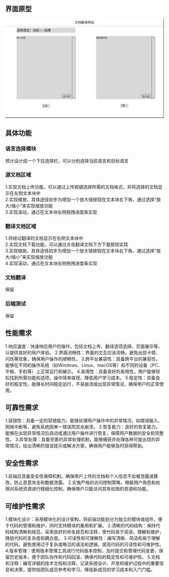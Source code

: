 ## 界面原型
![界面原型](./assets/原型设计.png)

## 具体功能
### 语言选择模块

预计设计成一个下拉选择栏，可以分别选择当前语言和目标语言

### 源文档区域

1.实现文档上传功能，可以通过上传按键选择所需的文档格式，并将选择的文档显示在左侧文本块中  
2.实现缩放，具体途径初步为增加一个放大镜按钮在文本块右下角，通过选择“放大/缩小”来实现缩放功能  
3.实现滚动，通过在文本块右侧拖拽进度条实现  

### 翻译文档区域

1.将经过翻译的文档显示在右侧文本块中  
2.实现文档下载功能，可以通过点击翻译文档下方下载按钮实现  
3.实现缩放，具体途径初步为增加一个放大镜按钮在文本块右下角，通过选择“放大/缩小”来实现缩放功能  
4.实现滚动，通过在文本块右侧拖拽进度条实现  

### 文档翻译

保留

### 后端测试

保留

## 性能需求

1.响应速度：快速响应用户的操作，包括文档上传、翻译选项选择、页面展示等，以提供良好的用户体验。
2.界面流畅性：界面的交互应该流畅，避免出现卡顿、闪烁等现象，确保用户操作的顺畅性。
3.跨平台兼容性：具备跨平台的兼容性，能够在不同的操作系统（如Windows、Linux、macOS等）和不同的设备（PC、平板、手机等）上正常运行和展示。
4.易用性：具备良好的易用性，用户能够轻松找到所需功能和选项，操作简单直观，降低用户学习成本。
5.稳定性：具备良好的稳定性，能够长时间稳定运行，不易崩溃或出现异常情况，确保用户的正常使用。

## 可靠性需求

1.容错性：具备一定的容错能力，能够处理用户操作中的异常情况，如错误输入、网络中断等，避免系统因单一错误而完全崩溃。
2.恢复能力：良好的恢复能力，能够在出现异常情况后自动或通过用户操作进行恢复，保障用户数据的安全和完整性。
3.异常处理：具备完善的异常处理机制，能够捕获并处理各种可能出现的异常情况，给出清晰的错误提示或解决方案，确保用户能够及时获得帮助。

## 安全性需求

1.前端应具备安全性保障机制，确保用户上传的文档和个人信息不会被泄露或篡改，防止恶意攻击和数据泄露。
2.实施严格的访问控制策略，根据用户角色和权限对系统资源进行精细化控制，确保用户只能访问其有权限的资源和功能。

## 可维护性需求

1.模块化设计：采用模块化的设计架构，将前端功能划分为独立的模块或组件，便于代码的管理和维护，同时支持模块的重用和扩展。
2.清晰的代码结构：保持代码结构清晰和规范，采用良好的命名规范和注释，使代码易于阅读、理解和维护，降低代码的复杂度和耦合度。
3.可读性和可理解性：编写清晰、简洁和易于理解的代码，避免使用过于复杂或晦涩的语法和逻辑，提高代码的可读性和可维护性。
4.版本管理：使用版本管理工具进行代码版本控制，及时提交和管理代码变更，保留历史版本，便于团队协作和代码回滚，确保代码的稳定性和可维护性。
5.文档和注释：编写详细的技术文档和注释，记录系统设计、开发和维护过程中的重要信息和决策，提供给团队成员参考和学习，降低新成员的学习成本和入门门槛。
